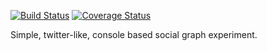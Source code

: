 [![Build Status](https://travis-ci.org/paplorinc/socialgraph.svg?branch=withLombok)](https://travis-ci.org/paplorinc/socialgraph?branch=withLombok) [![Coverage Status](https://coveralls.io/repos/github/paplorinc/socialgraph/badge.svg?branch=withLombok)](https://coveralls.io/github/paplorinc/socialgraph?branch=withLombok)

Simple, twitter-like, console based social graph experiment.
